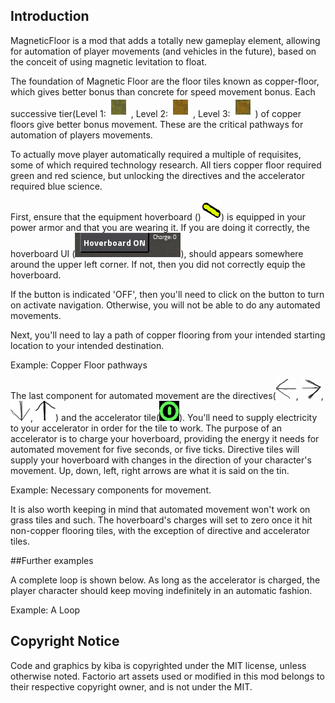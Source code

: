 

## Introduction

MagneticFloor is a mod that adds a totally new gameplay element, allowing for automation of player movements (and vehicles in the future), based on the conceit of using magnetic levitation to float.

The foundation of Magnetic Floor are the floor tiles known as copper-floor, which gives better bonus than concrete for speed movement bonus. Each successive tier(Level 1: ![Copper Floor](graphics/icons/copper-floor-icon.png) , Level 2: ![Copper Floor Level2](graphics/icons/copper-floor-icon_level2.png) , Level 3: ![Copper Floor Level3](graphics/icons/copper-floor-icon_level3.png)  ) of copper floors give better bonus movement. These are the critical pathways for automation of players movements.

To actually move player automatically required a multiple of requisites, some of which required technology research. All tiers copper floor required green and red science, but unlocking the directives and the accelerator required blue science.

First, ensure that the equipment hoverboard ()![hoverboard](graphics/icons/hoverboard-icon.png)) is equipped in your power armor and that you are wearing it. If you are doing it correctly, the hoverboard UI (![hoverboard_ui](graphics/examples/hoverboard-ui.png)), should appears somewhere around the upper left corner. If not, then you did not correctly equip the hoverboard.

If the button is indicated 'OFF', then you'll need to click on the button to turn on activate navigation. Otherwise, you will not be able to do any automated movements.

Next, you'll need to lay a path of copper flooring from your intended starting location to your intended destination.

Example: Copper Floor pathways

The last component for automated movement are the directives(![left](graphics/directives/left.png), ![right](graphics/directives/right.png), ![down](graphics/directives/down.png), ![up](graphics/directives/up.png)) and the accelerator tile(![accelerator](graphics/directives/accelerator.png)). You'll need to supply electricity to your accelerator in order for the tile to work. The purpose of an accelerator is to charge your hoverboard, providing the energy it needs for automated movement for five seconds, or five ticks. Directive tiles will supply your hoverboard with changes in the direction of your character's movement. Up, down, left, right arrows are what it is said on the tin.

Example: Necessary components for movement.

It is also worth keeping in mind that automated movement won't work on grass tiles and such. The hoverboard's charges will set to zero once it hit non-copper flooring tiles, with the exception of directive and accelerator tiles. 

##Further examples

A complete loop is shown below. As long as the accelerator is charged, the player character should keep moving indefinitely in an automatic fashion.

Example: A Loop

## Copyright Notice

Code and graphics by kiba is copyrighted under the MIT license, unless otherwise noted. Factorio art assets used or modified in this mod belongs to their respective copyright owner, and is not under the MIT.
